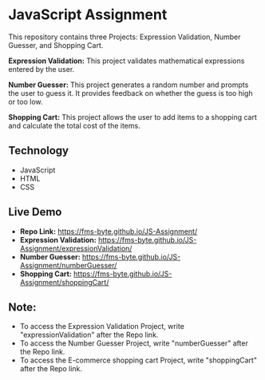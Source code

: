 # JavaScript Assignment
This repository contains three Projects: Expression Validation, Number Guesser, and Shopping Cart.

**Expression Validation:** This project validates mathematical expressions entered by the user.

**Number Guesser:** This project generates a random number and prompts the user to guess it. It provides feedback on whether the guess is too high or too low.

**Shopping Cart:** This project allows the user to add items to a shopping cart and calculate the total cost of the items.

## Technology
 * JavaScript
 * HTML
 * CSS

## Live Demo
 * **Repo Link:** https://fms-byte.github.io/JS-Assignment/
 * **Expression Validation:** https://fms-byte.github.io/JS-Assignment/expressionValidation/
 * **Number Guesser:** https://fms-byte.github.io/JS-Assignment/numberGuesser/
 * **Shopping Cart:** https://fms-byte.github.io/JS-Assignment/shoppingCart/
  ## Note: 
  * To access the Expression Validation Project, write "expressionValidation" after the Repo link.
  * To access the Number Guesser Project, write "numberGuesser" after the Repo link.
  * To access the E-commerce shopping cart Project, write "shoppingCart" after the Repo link.
